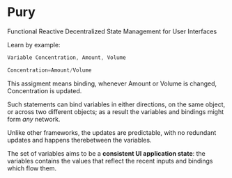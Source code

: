 # Pury
Functional Reactive Decentralized State Management for User Interfaces

Learn by example:

```C#
Variable Concentration, Amount, Volume

Concentration=Amount/Volume

```

This assigment means binding, whenever Amount or Volume is changed, Concentration is updated. 

Such statements can bind variables in either directions, on the same object, or across two different objects; as a result the variables and bindings might form *any* network.

Unlike other frameworks, the updates are predictable, with no redundant updates and happens therebetween the variables.

The set of variables aims to be a **consistent UI application state**: the variables contains the values that reflect the recent inputs and bindings which flow them.








